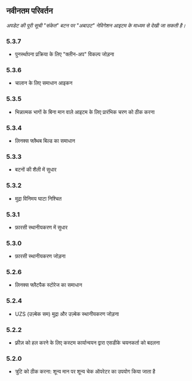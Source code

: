 ## नवीनतम परिवर्तन

_अपडेट की पूरी सूची "संकेत" बटन पर "अबाउट" नेविगेशन आइटम के माध्यम से देखी जा सकती है।_

### 5.3.7
- पुनर्स्थापना प्रक्रिया के लिए "क्लीन-अप" विकल्प जोड़ना

### 5.3.6
- चालान के लिए समाधान आइकन

### 5.3.5
- भिन्नात्मक भागों के बिना मान वाले आइटम के लिए प्रारंभिक चरण को ठीक करना

### 5.3.4
- लिनक्स फ्लैथब बिल्ड का समाधान

### 5.3.3
- बटनों की शैली में सुधार

### 5.3.2
- मुद्रा विनिमय घाटा निश्चित

### 5.3.1
- फ़ारसी स्थानीयकरण में सुधार

### 5.3.0
- फ़ारसी स्थानीयकरण जोड़ना

### 5.2.6
- लिनक्स फ्लैटपैक स्टोरेज का समाधान

### 5.2.4
- UZS (उज़्बेक सम) मुद्रा और उज़्बेक स्थानीयकरण जोड़ना

### 5.2.2
- फ़्रीज़ को हल करने के लिए कस्टम कार्यान्वयन द्वारा एसडीके चयनकर्ता को बदलना

### 5.2.0
- त्रुटि को ठीक करना: शून्य मान पर शून्य चेक ऑपरेटर का उपयोग किया जाता है
